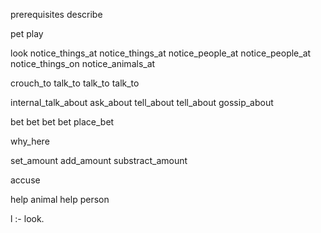 prerequisites
describe

pet
play

look
notice_things_at
notice_things_at
notice_people_at
notice_people_at
notice_things_on
notice_animals_at

crouch_to
talk_to
talk_to
talk_to

internal_talk_about
ask_about
tell_about
tell_about
gossip_about

bet
bet
bet
bet
place_bet

why_here

set_amount
add_amount
substract_amount

accuse

help animal
help person

l :- look.